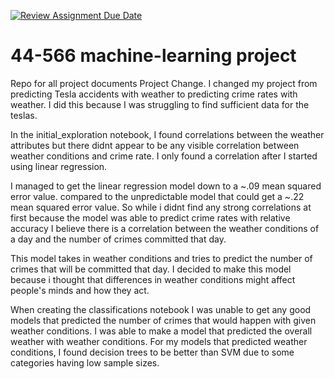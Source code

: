 [![Review Assignment Due Date](https://classroom.github.com/assets/deadline-readme-button-24ddc0f5d75046c5622901739e7c5dd533143b0c8e959d652212380cedb1ea36.svg)](https://classroom.github.com/a/7lKBcjfN)
# 44-566 machine-learning project
Repo for all project documents
Project Change.
I changed my project from predicting Tesla accidents with weather to predicting crime rates with weather. I did this because I was struggling to find sufficient data for the teslas. 

In the initial_exploration notebook, I found correlations between the weather attributes but there didnt appear to be any visible correlation between weather conditions and crime rate. I only found a correlation after I started using linear regression. 

I managed to get the linear regression model down to a ~.09 mean squared error value. compared to the unpredictable model that could get a ~.22 mean squared error value. So while i didnt find any strong correlations at first because the model was able to predict crime rates with relative accuracy I believe there is a correlation between the weather conditions of a day and the number of crimes committed that day. 

This model takes in weather conditions and tries to predict the number of crimes that will be committed that day. I decided to make this model because i thought that differences in weather conditions might affect people's minds and how they act. 

When creating the classifications notebook I was unable to get any good models that predicted the number of crimes that would happen with given weather conditions. I was able to make a model that predicted the overall weather with weather conditions. For my models that predicted weather conditions, I found decision trees to be better than SVM due to some categories having low sample sizes. 
